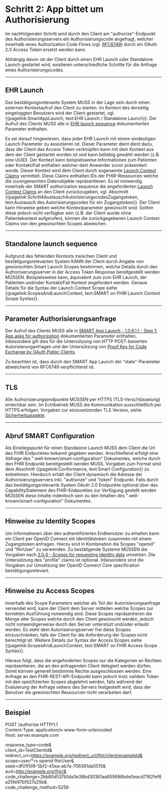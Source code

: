 # Schritt 2: App bittet um Authorisierung

Im nachfolgenden Schritt wird durch den Client am "authorize"-Endpunkt des Authorisierungsservers ein Authorisierungscode angefragt, welcher innerhalb eines Authorization Code Flows (vgl. [RFC6749](https://datatracker.ietf.org/doc/html/rfc6749#section-4.1)) durch ein OAuth 2.0 Access Token ersetzt werden kann.

Abhängig davon ob der Client durch einen EHR Launch oder Standalone Launch gestartet wird, existieren unterschiedliche Schritte für die Anfrage eines Authorisierungscodes.

----

## EHR Launch

Das bestätigungsrelevante System MUSS in der Lage sein durch einen externen Kontextaufruf den Client zu starten. Im Kontext des derzeitig eingeloggten Benutzers wird der Client gestartet, vgl. {{pagelink:SmartAppLaunch, text:EHR Launch / Standalone Launch}}. Der Aufruf des Clients MUSS alle in [EHR launch sequence](http://build.fhir.org/ig/HL7/smart-app-launch/index.html#ehr-launch-sequence) dokumentierten Parameter enthalten.

Es sei darauf hingewiesen, dass jeder EHR Launch mit einem eindeutigen Launch Parameter zu assoziieren ist. Dieser Parameter dient dient dazu, dass der Client das Access Token verknüpfen kann mit dem Kontext aus dem der Client gestartet worden ist und kann beliebig gewählt werden (z.B. eine UUID). Der Kontext kann beispielsweise Informationen zum Patienten oder Kontakt/Fall enthalten welcher dem Anwender zuvor präsentiert worde. Dieser Kontext wird dem Client durch sogenannte [Launch Context Claims](http://build.fhir.org/ig/HL7/smart-app-launch/scopes-and-launch-context.html#scopes-for-requesting-context-data) vermittelt. Diese Claims enthalten IDs der FHIR-Ressourcen welche die zuvorgenannten Datenobjekte repräsentieren. Es ist notwendig innerhalb der SMART authorization sequence die angeforderten [Launch Context Claims](http://build.fhir.org/ig/HL7/smart-app-launch/scopes-and-launch-context.html#scopes-for-requesting-context-data) an den Client zurückzugeben, vgl. Abschnitt {{pagelink:Schritt4AustauschAutorisierungscodesZugangstoken, text:Austausch des Autorisierungscodes für ein Zugangstoken}}. Der Client kann Hinweise geben welche Kontextparameter gewünscht sind. Sollten diese jedoch nicht verfügbar sein (z.B. der Client wurde ohne Patientekontext aufgerufen), können die zurückgegebenen Launch Context Claims von den gewünschten Scopes abweichen.

----

## Standalone launch sequence

Aufgrund des fehlenden Kontexts zwischen Client und bestätigungsrelevanten System KANN der Client durch Angabe von gewünschten Smart Launch Scopes bestimmen, welche Details durch den Authorisierungsserver in der Access Token Response bereitgestellt werden MÜSSEN. Beispielsweise kann, äquivalent zum zum EHR Launch, der Patienten und/oder Kontakt/Fall Kontext angefordert werden. Genaue Details für die Syntax der Launch Context Scope siehe {{pagelink:ScopesAndLaunchContext, text:SMART on FHIR Launch Context Scope Syntax}}.

----

## Parameter Authorisierungsanfrage

Der Aufruf des Clients MUSS alle in [SMART App Launch - 1.0.6.1.1 - Step 1: App asks for authorization](http://build.fhir.org/ig/HL7/smart-app-launch/index.html#ehr-launch-sequence) dokumentierten Parameter enthalten. Inbesondere gilt dies für die Untersützung von HTTP POST-basierten Autorisierunganfragen und der Untersützung von [Proof Key for Code Exchange by OAuth Public Clients](https://datatracker.ietf.org/doc/html/rfc7636).

Zu beachten ist, dass durch den SMART App Launch der "state"-Parameter abweichend von RFC6749 verpflichtend ist.

----

## TLS

Alle Authorisierungsendpunkte MÜSSEN per HTTPS (TLS-Verschlüsselung) erreichbar sein. Im Echtbetrieb MUSS die Kommunikation ausschließlich per HTTPS erfolgen. Vorgaben zur einzusetzenden TLS Version, siehe [Sicherheitsaspekte](https://simplifier.net/guide/ImplementierungsleitfadenISiK-Basismodul/UebergreifendeFestlegungenRest).

----

## Abruf SMART Configuration

Als Einstiegspunkt für einen Standalone Launch MUSS dem Client die Url des FHIR Endpunktes bekannt gegeben werden. Anschließend erfolgt eine Abfrage des ".well-known/smart-configuration" Dokumentes, welche durch den FHIR Endpunkt bereitgestellt werden MUSS. Vorgaben zum Format sind dem Abschnitt {{pagelink:Conformance, text:Smart Configuration}} zu entnehmen. Hierdurch erhält der Client dynamisch die Adresse der Authorisierungsservers inkl. "authorize" und "token" Endpunkt. Falls durch das bestätigungsrelevante System OAuth 2.0 Endpunkte optional über das CapabilityStatement des FHIR-Endpunktes zur Verfügung gestellt werden MÜSSEN diese Inhalte indentisch sein zu den Inhalten des ".well-known/smart-configuration" Dokumentes.

----

## Hinweise zu Identity Scopes

Um Informationen über den authentifizierten Endbenutzer zu erhalten kann ein Client per OpenID Connect ein Identitätstoken zusammen mit einem Zugangstoken anfragen. Hierzu sind in Kombination die Scopes "openid" und "fhirUser" zu verwenden. Zu bestätigende Systeme MÜSSEN die Vorgaben nach [2.0.4 - Scopes for requesting identity data](http://build.fhir.org/ig/HL7/smart-app-launch/scopes-and-launch-context.html#scopes-for-requesting-identity-data) umsetzen. Die Untersützung des "profile" claims ist optional. Inbesondere sind die Vorgaben zur Umsetzung der OpenID Connect Core specification bestätigungsrelevant.

----

## Hinweise zu Access Scopes

Innerhalb des Scope Parameters welcher als Teil der Autorisierungsanfrage versendet wird, kann der Client dem Server mitteilen welche Scopes zur korrekten Ausführung notwendig sind. Diese Scopes repräsentieren die Menge aller Scopes welche durch den Client gewünscht werden, jedoch nicht notwendigerweise durch den Server unterstüzt und/oder erlaubt werden. Es steht dem Autorisierungsserver frei diese Scopes einzuschränken, falls der Client für die Anforderung der Scopes nicht berechtigt ist. Weitere Details zur Syntax der Access Scopes siehe {{pagelink:ScopesAndLaunchContext, text:SMART on FHIR Access Scope Syntax}}.

Hieraus folgt, dass die angeforderten Scopes nur die Kategorien an Rechten repräsentieren, die an den anfragenden Client delegiert werden dürfen. Somit können generell bestimmte Rechte ausgeschlossen werden. Eine Anfrage an den FHIR-REST-API-Endpunkt kann jedoch trotz validem Token mit den spezifizierten Scopes abgelehnt werden, falls während der Evaluierung der Anfrage seitens des Servers festgestellt wird, dass der Benutzer die gewünschten Ressourcen nicht verarbeiten darf.

----

## Beispiel

POST /authorize HTTP/1.1<br>
Content-Type: application/x-www-form-urlencoded<br>
Host: server.example.com<br>

response_type=code&<br>
client_id=TestClientId&<br>
redirect_uri=https://example.org/redirect_uri/fhir/client/exampleId&<br>
scope=user/*.rs openid fhirUser&<br>
state=df01f5f8-5bf2-45ea-ab7a-706361da0515&<br>
aud=http://example.org/fhir/&<br>
code_challenge=2bb80d537b1da3e38bd30361aa855686bde0eacd7162fef6a25fe97bf527a25b&<br>
code_challenge_method=S256